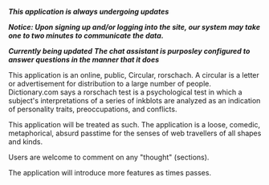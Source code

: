 ***This application is always undergoing updates***

***Notice: Upon signing up and/or logging into the site, our system may take one to two minutes to communicate the data.***

***Currently being updated***
***The chat assistant is purposley configured to answer questions in the manner that it does***

This application is an online, public, Circular, rorschach. 
A circular is a letter or advertisement for distribution to a large number of people. 
Dictionary.com says a rorschach test is a psychological test in which a subject's interpretations of a series of inkblots are analyzed as an indication of personality traits, preoccupations, and conflicts.

This application will be treated as such. The application is a loose, comedic, metaphorical, absurd passtime for the senses of web travellers of all shapes and kinds. 

Users are welcome to comment on any "thought" (sections). 

The application will introduce more features as times passes. 
